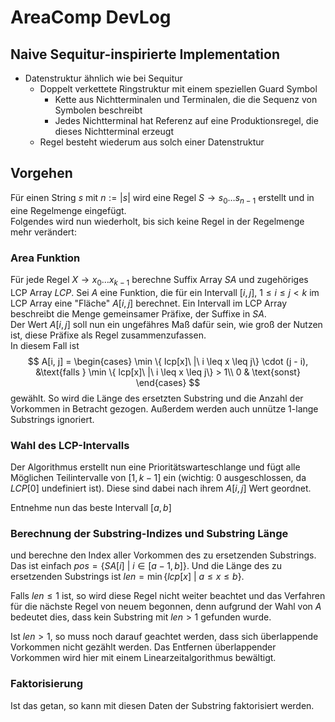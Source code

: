 # AreaComp DevLog

## Naive Sequitur-inspirierte Implementation

- Datenstruktur ähnlich wie bei Sequitur
  - Doppelt verkettete Ringstruktur mit einem speziellen Guard Symbol
    - Kette aus Nichtterminalen und Terminalen, die die Sequenz von Symbolen beschreibt
    - Jedes Nichtterminal hat Referenz auf eine Produktionsregel, die dieses Nichtterminal erzeugt
  - Regel besteht wiederum aus solch einer Datenstruktur

## Vorgehen

Für einen String $s$ mit $n := |s|$ wird eine Regel $S \rightarrow s_0 \dots s_{n-1}$ erstellt und in eine Regelmenge eingefügt.  
Folgendes wird nun wiederholt, bis sich keine Regel in der Regelmenge mehr verändert:

### Area Funktion

Für jede Regel $X \rightarrow x_0 \dots x_{k - 1}$ berechne Suffix Array $SA$ und zugehöriges LCP Array $LCP$. Sei $A$ eine Funktion, die für ein Intervall $[i, j],\ 1\leq i \leq j < k$ im LCP Array eine "Fläche" $A[i, j]$ berechnet. Ein Intervall im LCP Array beschreibt die Menge gemeinsamer Präfixe, der Suffixe in $SA$.  
Der Wert $A[i, j]$ soll nun ein ungefähres Maß dafür sein, wie groß der Nutzen ist, diese Präfixe als Regel zusammenzufassen.  
In diesem Fall ist 
$$
A[i, j] = \begin{cases}
    \min \{ lcp[x]\ |\ i \leq x \leq j\} \cdot (j - i), &\text{falls }  \min \{ lcp[x]\ |\ i \leq x \leq j\} > 1\\
    0 & \text{sonst}
\end{cases}
$$
gewählt. So wird die Länge des ersetzten Substring und die Anzahl der Vorkommen in Betracht gezogen. Außerdem werden auch unnütze $1$-lange Substrings ignoriert.

### Wahl des LCP-Intervalls

Der Algorithmus erstellt nun eine Prioritätswarteschlange und fügt alle Möglichen Teilintervalle von $[1, k - 1]$ ein (wichtig: $0$ ausgeschlossen, da $LCP[0]$ undefiniert ist). Diese sind dabei nach ihrem $A[i, j]$ Wert geordnet.

Entnehme nun das beste Intervall $[a, b]$

### Berechnung der Substring-Indizes und Substring Länge

 und berechne den Index aller Vorkommen des zu ersetzenden Substrings. Das ist einfach $pos = \{SA[i]\ |\ i \in [a - 1, b]\}$. Und die Länge des zu ersetzenden Substrings ist $len = \min \{ lcp[x]\ |\ a \leq x \leq b\}$.

Falls $len \leq 1$ ist, so wird diese Regel nicht weiter beachtet und das Verfahren für die nächste Regel von neuem begonnen, denn aufgrund der Wahl von $A$ bedeutet dies, dass kein Substring mit $len > 1$ gefunden wurde.

Ist $len > 1$, so muss noch darauf geachtet werden, dass sich überlappende Vorkommen nicht gezählt werden. Das Entfernen überlappender Vorkommen wird hier mit einem Linearzeitalgorithmus bewältigt.

### Faktorisierung

Ist das getan, so kann mit diesen Daten der Substring faktorisiert werden.
